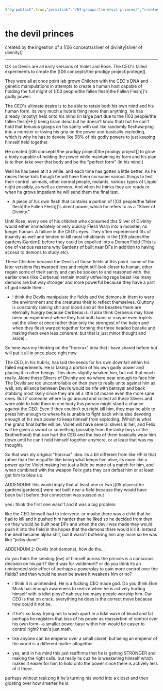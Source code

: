 ```yaml
---
{"dg-publish":true,"permalink":"/04-groups/the-devil-princes/","created":"2024-10-28T09:22:56.084-05:00","updated":"2024-10-30T09:34:05.135-05:00"}
---
```


# the devil princes
created by the ingestion of a [[06 concepts/sliver of divinity\|sliver of divinity]]

---
OK so Devils are all early versions of Violet and Rose. The CEO's failed experiments to create the [[06 concepts/the prodigy project\|protege]].

They were all at once point lab grown Children with the CEO's DNA and genetic manipulations in attempts to create a human host capable of holding the full might of [[03 people/the fallen flesh\|the Fallen Flesh]]'s godly power.

The CEO's ultimate desire is to be able to retain both his own mind and his human form. its very much a hubris thing more than anything. he has already (mostly) held onto his mind (in large part due to the [[03 people/the fallen flesh\|FF]] being brain dead but he doesn't know that) but he can't hold that tenuous grasps on his sanity with out like randomly fleshwarping into a monster or losing his grip on the power and basically exploding, which is why he has to devote like 98% of his godly powers to just keeping himself held together.

He created [[06 concepts/the prodigy project\|the prodigy project]] to grow a body capable of holding the power while maintaining its form and his plan is to then take over that body and be the "perfect form" (in his mind.)

Well he has been at it a while. and each time has gotten a little better. As he raises these kids though he will have them consume various things to test their control. animals, other normal people, mutants, various types of Liquid night possibly, as well as demons. And when he thinks they are ready or when he grows impatient he will send them the final test.

- A piece of his own flesh that contains a portion of [[03 people/the fallen flesh\|the Fallen Flesh]]'s direct power, which he refers to as a "Sliver of Divinity."

Until Rose, every one of his children who consumed this Sliver of Divinity would either immediately or very quickly Flesh Warp into a monster; no longer human. A failure in the CEO's eyes. They often experienced fits of insanity as well and tended to kill most inhabitants in the [[05 places/the gardens\|Garden]] before they could be expelled into a Demon Field (This is one of various reasons why Gardens of built near DFs in addition to having access to demons to study etc).

These Children became the Devils of those fields at this point. some of the later versions fleshwarped less and might still look closer to human, other regain some of their sanity and can be spoken to and reasoned with. the earlier ones (like Cerberus) remain mostly unfeeling rage beast like many demons are but way stronger and more powerful because they have a part of god inside them.

- I think the Devils manipulate the fields and the demons in them to warp the environment and the creatures their to reflect themselves. Gluttony is constantly raining shit and blood and all the beasties there are eternally hungry because Cerberus is. (I also think Cerberus may have been an experiment where they had both twins or maybe even triplets eat the sliver at once rather than only the strongest of the batch and when they flesh warped together forming the three headed beastie and making them even less coherent. but that is just minor thought and aside) .

So here was my thinking on the "horcrux" idea that I have shared before but will put it all in once place right now.

The CEO, in his hubris, has laid the seeds for his own downfall within his failed experiments. He is taking a portion of his own godly power and placing it in other beings. This does slightly weaken him, but not that much really. Alone these Slivers of Divinity are no where near enough to face him. The Devils are too uncontrollable on their own to really unite against him as well, any alliance between Devils would be rife with betrayal and back stabbing most likely since they are all a little bit insane even the more sane ones. But if someone where to go around and collect all these Slivers and were able to hold them in one body this person might stand a chance against the CEO. Even if they couldn't out right kill him, they may be able to press him enough to where he is unable to fight back while also devoting enough of his own power to keep himself from exploding. (Which is what the grand final battle will be. Violet will have several slivers in her, and Felix will be given a sword or something (possibly from the lanky boys or the Brotherhood) that can hurt the CEO and the two of them basically wear him down until he can't hold himself together anymore. or at least that was my thought).

So that was my original "horcrux" idea. its a bit different from like HP in that rather than the mcguffin like being what keeps him alive, its more like a power up for Violet making her just a little be more of a match for him, and when combined with the weapon Felix gets they can defeat him or at least get him to blow up.

ADDENDUM: this would imply that at least one or two [[05 places/the gardens\|gardens]] were not built near a field because they would have been built before that connection was sussed out

yes i think the first one wasn't and it was a big problem.

like the CEO himself had to intervene. or maybe there was a child that he had to kill and it pushed him harder than he liked so he decided from then on they would be built near DFs and when the devil was made they would push it into the field in the hopes that the demons there would kill it. instead the devil became alpha shit, but it wasn't bothering him any more so he was like "jorbs done!"

ADDENDUM 2: Devils (not demons), how do the…

⁠do you think the seeding (ew) of himself across the princes is a conscious decision on his part? like it was for voldemort? or do you think its an unintended side effect of perhaps a powerplay to gain more control over the fields? and then would he even be aware it weakens him or no?

- I think it is unintended. He is a fucking CEO made god. Do you think Elon Musk has enough awareness to realize when he is actively hurting himself with is idiot ploys? nah cuz too many people worship him. Our CEO is that on crack. everything he does is the correct move because how could it not be.

- if he's so busy trying not to wash apart in a tidal wave of blood and fat perhaps he registers that loss of his power as reassertion of control over his own form--a smaller power base within him would be easier to control right? that's just math.

- like anyone can be emperor over a small closet, but being an emperor of the world is a different matter altogether

- yes, and in his mind this just reaffirms that he is getting STRONGER and making the right calls. but really its cuz he is weakening himself which makes it easier for him to hold onto the power since there is actively less of it there.

perhaps without realizing it he's turning his world into a closet and then gloating over how smerter he is